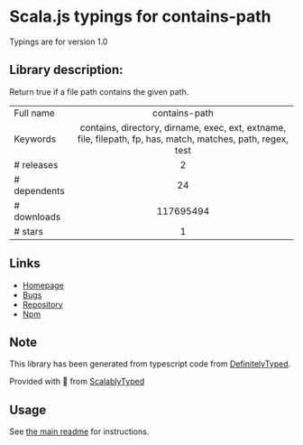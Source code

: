 
# Scala.js typings for contains-path

Typings are for version 1.0

## Library description:
Return true if a file path contains the given path.

|                    |                 |
| ------------------ | :-------------: |
| Full name          | contains-path |
| Keywords           | contains, directory, dirname, exec, ext, extname, file, filepath, fp, has, match, matches, path, regex, test |
| # releases         | 2 |
| # dependents       | 24 |
| # downloads        | 117695494 |
| # stars            | 1 |

## Links
- [Homepage](https://github.com/jonschlinkert/contains-path)
- [Bugs](https://github.com/jonschlinkert/contains-path/issues)
- [Repository](https://github.com/jonschlinkert/contains-path)
- [Npm](https://www.npmjs.com/package/contains-path)
    


## Note
This library has been generated from typescript code from [DefinitelyTyped](https://definitelytyped.org).

Provided with :purple_heart: from [ScalablyTyped](https://github.com/oyvindberg/ScalablyTyped)

## Usage
See [the main readme](../../readme.md) for instructions.


